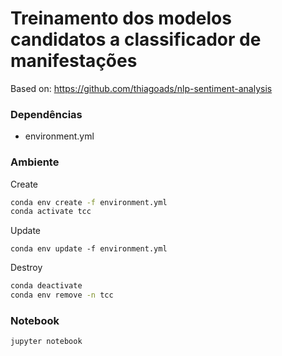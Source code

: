 # Treinamento dos modelos candidatos a classificador de manifestações

Based on: https://github.com/thiagoads/nlp-sentiment-analysis


### Dependências

- environment.yml

### Ambiente

Create
```bash
conda env create -f environment.yml
conda activate tcc
```

Update
```
conda env update -f environment.yml
```

Destroy
```bash
conda deactivate
conda env remove -n tcc
```

### Notebook

```bash
jupyter notebook
```